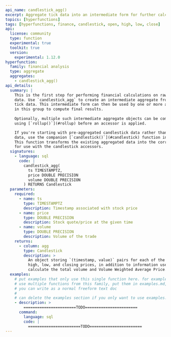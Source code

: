 ```yaml
---
api_name: candlestick_agg()
excerpt: Aggregate tick data into an intermediate form for further calculation
topics: [hyperfunctions]
tags: [hyperfunctions, finance, candlestick, open, high, low, close]
api:
  license: community
  type: function
  experimental: true
  toolkit: true
  version:
    experimental: 1.12.0
hyperfunction:
  family: financial analysis
  type: aggregate
  aggregates:
    - candlestick_agg()
api_details:
  summary: |
    This is the first step for performing financial calculations on raw tick
    data. Use `candlestick_agg` to create an intermediate aggregate from your
    tick data. This intermediate form can then be used by one or more accessors
    in this group to compute final results.
    
    Optionally, multiple such intermediate aggregate objects can be combined
    using [`rollup()`](#rollup) before an accessor is applied.

    If you're starting with pre-aggregated candlestick data rather than raw tick
    data, use the companion [`candlestick()`](#candlestick) function instead.
    This function transforms the existing aggregated data into the correct form
    for use with the candlestick accessors.
  signatures:
    - language: sql
      code: |
        candlestick_agg(
          ts TIMESTAMPTZ,
          price DOUBLE PRECISION
          volume DOUBLE PRECISION
        ) RETURNS Candlestick
  parameters:
    required:
      - name: ts
        type: TIMESTAMPTZ
        description: Timestamp associated with stock price
      - name: price
        type: DOUBLE PRECISION
        description: Stock quote/price at the given time
      - name: volume
        type: DOUBLE PRECISION
        description: Volume of the trade
    returns:
      - column: agg
        type: Candlestick
        description: >
          An object storing `(timestamp, value)` pairs for each of the opening,
          high, low, and closing prices, in addition to information used to
          calculate the total volume and Volume Weighted Average Price.
  examples:
    # put examples that only use this single function here. for examples that
    # use multiple functions from this family, put them in examples.md, which
    # you can write as a normal freeform text doc
    # 
    # can delete the examples section if you only want to use examples.md
    - description: >
        =======================TODO=======================
      command:
        language: sql
        code: |
          =======================TODO=======================
---
```


